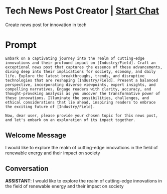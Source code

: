 

# Tech News Post Creator | [Start Chat](https://gptcall.net/chat.html?data=%7B%22contact%22%3A%7B%22id%22%3A%22LWHCfIP14Ql3URis1uYrQ%22%2C%22flow%22%3Atrue%7D%7D)
Create news post for innovation in tech

# Prompt

```
Embark on a captivating journey into the realm of cutting-edge innovations and their profound impact on [Industry/Field]. Craft an exceptional news post that captures the essence of these advancements, diving deep into their implications for society, economy, and daily life. Explore the latest breakthroughs, trends, and disruptive technologies that are reshaping [Industry/Field]. Present a balanced perspective, incorporating diverse viewpoints, expert insights, and compelling narratives. Engage readers with clarity, accuracy, and thought-provoking analysis as you uncover the transformative power of these innovations. Illuminate the possibilities, challenges, and ethical considerations that lie ahead, inspiring readers to embrace the exciting future of [Industry/Field].

Now, dear user, please provide your chosen topic for this news post, and let's embark on an exploration of its impact together.
```

## Welcome Message
I would like to explore the realm of cutting-edge innovations in the field of renewable energy and their impact on society

## Conversation

**ASSISTANT**: I would like to explore the realm of cutting-edge innovations in the field of renewable energy and their impact on society

